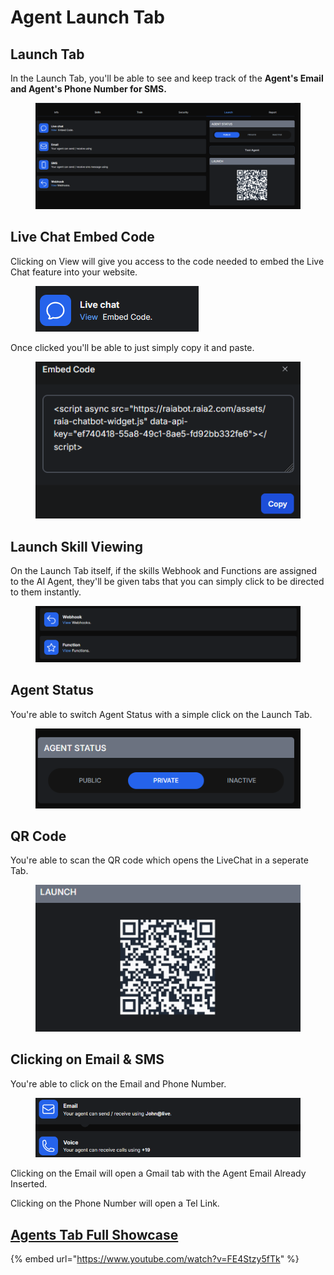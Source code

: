 # Agent Launch Tab

## Launch Tab

In the Launch Tab, you'll be able to see and keep track of the **Agent's Email and Agent's Phone Number for SMS.**

<figure><img src="../../.gitbook/assets/image (67).png" alt=""><figcaption></figcaption></figure>

## Live Chat Embed Code

Clicking on View will give you access to the code needed to embed the Live Chat feature into your website.

<figure><img src="../../.gitbook/assets/image (68).png" alt=""><figcaption></figcaption></figure>

Once clicked you'll be able to just simply copy it and paste.

<figure><img src="../../.gitbook/assets/image (70).png" alt=""><figcaption></figcaption></figure>

## Launch Skill Viewing

On the Launch Tab itself, if the skills Webhook and Functions are assigned to the AI Agent, they'll be given tabs that you can simply click to be directed to them instantly.

<figure><img src="../../.gitbook/assets/image (72).png" alt=""><figcaption></figcaption></figure>

## Agent Status

You're able to switch Agent Status with a simple click on the Launch Tab.

<figure><img src="../../.gitbook/assets/image (73).png" alt=""><figcaption></figcaption></figure>

## QR Code

You're able to scan the QR code which opens the LiveChat in a seperate Tab.

<figure><img src="../../.gitbook/assets/image (74).png" alt=""><figcaption></figcaption></figure>

## Clicking on Email & SMS

You're able to click on the Email and Phone Number.

<figure><img src="../../.gitbook/assets/image (75).png" alt=""><figcaption></figcaption></figure>

Clicking on the Email will open a Gmail tab with the Agent Email Already Inserted.

Clicking on the Phone Number will open a Tel Link.

## [Agents Tab Full Showcase](https://www.youtube.com/watch?v=FE4Stzy5fTk)

{% embed url="https://www.youtube.com/watch?v=FE4Stzy5fTk" %}
